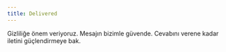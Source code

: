 ```yaml
---
title: Delivered
---
```


Gizliliğe önem veriyoruz. Mesajın bizimle güvende. Cevabını verene kadar iletini güçlendirmeye bak.  <br />
